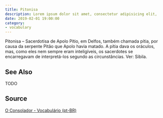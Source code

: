 ```yaml
---
title: Pitonisa
description: Lorem ipsum dolor sit amet, consectetur adipisicing elit, sed do eiusmod tempor incididunt ut labore et dolore magna aliqua.  TODO
date: 2019-02-01 19:00:00
category:
- vocabulary
---
```


Pitonisa – Sacerdotisa de Apolo Pítio, em Delfos, também chamada pítia, por causa da serpente Pitão que Apolo havia matado. A pítia dava os oráculos, mas, como eles nem sempre eram inteligíveis, os sacerdotes se encarregavam de interpretá-los segundo as circunstâncias. Ver: Sibila.

## See Also
TODO

## Source
[O Consolador - Vocabulário (pt-BR)](http://www.oconsolador.com.br/linkfixo/vocabulario/principal.html)

